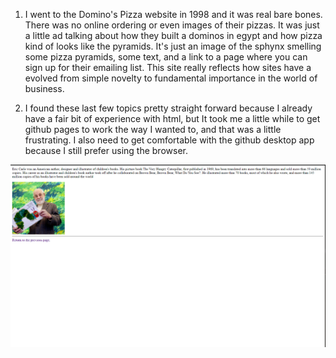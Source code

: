 
1. I went to the Domino's Pizza website in 1998 and it was real bare bones. There was no online ordering or even images of their pizzas. It was just a little ad talking about how they built a dominos in egypt and how pizza kind of looks like the pyramids. It's just an image of the sphynx smelling some pizza pyramids, some text, and a link to a page where you can sign up for their emailing list. This site really reflects how sites have a evolved from simple novelty to fundamental importance in the world of business.

2. I found these last few topics pretty straight forward because I already have a fair bit of experience with html, but It took me a little while to get github pages to work the way I wanted to, and that was a little frustrating. I also need to get comfortable with the github desktop app because I still prefer using the browser.

![screenshot](images/screenshot.png)